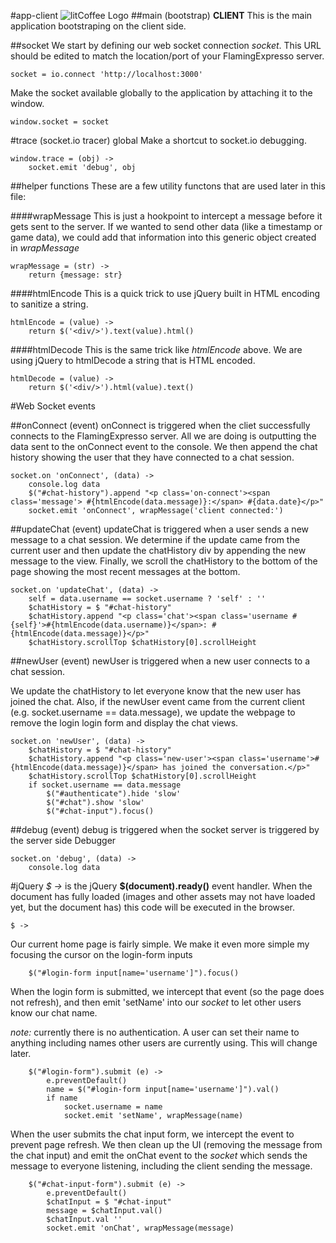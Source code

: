 #app-client ![litCoffee Logo](https://raw.github.com/scanton/flaming-expresso/master/public/images/litCoffee-icon.png)
##main (bootstrap) **CLIENT**
This is the main application bootstraping on the client side.

##socket
We start by defining our web socket connection *socket*.  This URL should be edited to match the location/port of your FlamingExpresso server.

	socket = io.connect 'http://localhost:3000'

Make the socket available globally to the application by attaching it to the window.

	window.socket = socket

#trace (socket.io tracer) global
Make a shortcut to socket.io debugging.

	window.trace = (obj) ->
		socket.emit 'debug', obj

##helper functions
These are a few utility functons that are used later in this file:

####wrapMessage
This is just a hookpoint to intercept a message before it gets sent to the server.  If we wanted to send other data (like a timestamp or game data), we could add that information into this generic object created in *wrapMessage*

	wrapMessage = (str) ->
		return {message: str}

####htmlEncode
This is a quick trick to use jQuery built in HTML encoding to sanitize a string.

	htmlEncode = (value) ->
		return $('<div/>').text(value).html()

####htmlDecode
This is the same trick like *htmlEncode* above.  We are using jQuery to htmlDecode a string that is HTML encoded.

	htmlDecode = (value) ->
		return $('<div/>').html(value).text()

#Web Socket events

##onConnect (event)
onConnect is triggered when the cliet successfully connects to the FlamingExpresso server.  All we are doing is outputting the data sent to the onConnect event to the console.  We then append the chat history showing the user that they have connected to a chat session.

	socket.on 'onConnect', (data) ->
		console.log data
		$("#chat-history").append "<p class='on-connect'><span class='message'> #{htmlEncode(data.message)}:</span> #{data.date}</p>"
		socket.emit 'onConnect', wrapMessage('client connected:')

##updateChat (event)
updateChat is triggered when a user sends a new message to a chat session.  We determine if the update came from the current user and then update the chatHistory div by appending the new message to the view.  Finally, we scroll the chatHistory to the bottom of the page showing the most recent messages at the bottom.

	socket.on 'updateChat', (data) ->
		self = data.username == socket.username ? 'self' : ''
		$chatHistory = $ "#chat-history"
		$chatHistory.append "<p class='chat'><span class='username #{self}'>#{htmlEncode(data.username)}</span>: #{htmlEncode(data.message)}</p>"
		$chatHistory.scrollTop $chatHistory[0].scrollHeight

##newUser (event)
newUser is triggered when a new user connects to a chat session.

We update the chatHistory to let everyone know that the new user has joined the chat.  Also, if the newUser event came from the current client (e.g. socket.username == data.message), we update the webpage to remove the login login form and display the chat views.

	socket.on 'newUser', (data) ->
		$chatHistory = $ "#chat-history"
		$chatHistory.append "<p class='new-user'><span class='username'>#{htmlEncode(data.message)}</span> has joined the conversation.</p>"
		$chatHistory.scrollTop $chatHistory[0].scrollHeight
		if socket.username == data.message
			$("#authenticate").hide 'slow'
			$("#chat").show 'slow'
			$("#chat-input").focus()

##debug (event)
debug is triggered when the socket server is triggered by the server side Debugger

	socket.on 'debug', (data) ->
		console.log data

#jQuery
*$ ->* is the jQuery **$(document).ready()** event handler.  When the document has fully loaded (images and other assets may not have loaded yet, but the document has) this code will be executed in the browser.

	$ ->

Our current home page is fairly simple.  We make it even more simple my focusing the cursor on the login-form inputs

		$("#login-form input[name='username']").focus()

When the login form is submitted, we intercept that event (so the page does not refresh), and then emit 'setName' into our *socket* to let other users know our chat name.

*note:* currently there is no authentication.  A user can set their name to anything including names other users are currently using.  This will change later.

		$("#login-form").submit (e) ->
			e.preventDefault()
			name = $("#login-form input[name='username']").val()
			if name
				socket.username = name
				socket.emit 'setName', wrapMessage(name)

When the user submits the chat input form, we intercept the event to prevent page refresh.  We then clean up the UI (removing the message from the chat input) and emit the onChat event to the *socket* which sends the message to everyone listening, including the client sending the message.

		$("#chat-input-form").submit (e) ->
			e.preventDefault()
			$chatInput = $ "#chat-input"
			message = $chatInput.val()
			$chatInput.val ''
			socket.emit 'onChat', wrapMessage(message)
